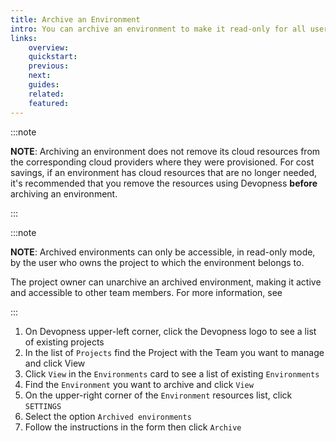 ```yaml
---
title: Archive an Environment
intro: You can archive an environment to make it read-only for all users as a way to indicate that it's no longer actively maintained. When an environment is archived all its data is preserved, including the environment settings, team memberships and environment resources. Archived environments can be unarchived at any time.
links:
    overview:
    quickstart:
    previous:
    next:
    guides:
    related:
    featured:
---
```


:::note

**NOTE**: Archiving an environment does not remove its cloud resources from the corresponding cloud providers where they were provisioned. For cost savings, if an environment has cloud resources that are no longer needed, it's recommended that you remove the resources using Devopness **before** archiving an environment.

:::

:::note

**NOTE**: Archived environments can only be accessible, in read-only mode, by the user who owns the project to which the environment belongs to.

The project owner can unarchive an archived environment, making it active and accessible to other team members. For more information, see <MentionPost path="/docs/environments/unarchive-environment" />

:::

1. On Devopness upper-left corner, click the Devopness logo to see a list of existing projects
1. In the list of `Projects` find the Project with the Team you want to manage and click View
1. Click `View` in the `Environments` card to see a list of existing `Environments`
1. Find the `Environment` you want to archive and click `View`
1. On the upper-right corner of the `Environment` resources list, click `SETTINGS`
1. Select the option `Archived environments` 
1. Follow the instructions in the form then click `Archive`
